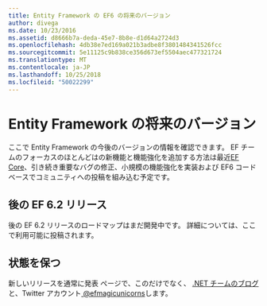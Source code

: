 ```yaml
---
title: Entity Framework の EF6 の将来のバージョン
author: divega
ms.date: 10/23/2016
ms.assetid: d8666b7a-deda-45e7-8b8e-d1d64a2724d3
ms.openlocfilehash: 4db38e7ed169a021b3adbe8f3801484341526fcc
ms.sourcegitcommit: 5e11125c9b838ce356d673ef5504aec477321724
ms.translationtype: MT
ms.contentlocale: ja-JP
ms.lasthandoff: 10/25/2018
ms.locfileid: "50022299"
---
```

# <a name="future-versions-of-entity-framework"></a>Entity Framework の将来のバージョン 
ここで Entity Framework の今後のバージョンの情報を確認できます。
EF チームのフォーカスのほとんどはの新機能と機能強化を追加する方法は最近[EF Core](https://docs.microsoft.com/ef/core/index)、引き続き重要なバグの修正、小規模の機能強化を実装および EF6 コードベースでコミュニティへの投稿を組み込む予定です。

## <a name="post-ef-62-releases"></a>後の EF 6.2 リリース

後の EF 6.2 リリースのロードマップはまだ開発中です。 詳細については、ここで利用可能に投稿されます。
 
## <a name="staying-up-to-date"></a>状態を保つ  
  
新しいリリースを通常に発表 ページで、このだけでなく、 [.NET チームのブログ](https://blogs.msdn.microsoft.com/dotnet/tag/entity-framework/)と、Twitter アカウント[ @efmagicunicorns](http://twitter.com/efmagicunicorns)します。
  
